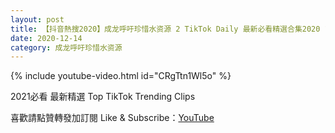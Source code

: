 ```yaml
---
layout: post
title: 【抖音熱搜2020】成龙呼吁珍惜水资源 2 TikTok Daily 最新必看精選合集2020 12 14
date: 2020-12-14
category: 成龙呼吁珍惜水资源
---
```


{% include youtube-video.html id="CRgTtn1Wl5o" %}

2021必看 最新精選 Top TikTok Trending Clips

喜歡請點贊轉發加訂閱 Like & Subscribe：[YouTube](https://www.youtube.com/channel/UCAoR7VcanIPd04uEq_GIylA/videos)

